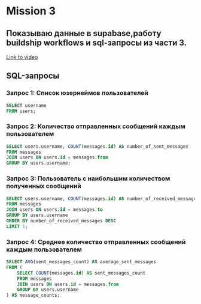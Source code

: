                                            
# Mission 3

## Показываю данные в supabase,работу buildship workflows и sql-запросы из части 3.

[Link to video](https://disk.yandex.ru/i/a1h9NCQcC7HZmg)

## SQL-запросы

### Запрос 1: Список юзернеймов пользователей
```sql
SELECT username
FROM users;
```
### Запрос 2: Количество отправленных сообщений каждым пользователем
```sql
SELECT users.username, COUNT(messages.id) AS number_of_sent_messages
FROM messages
JOIN users ON users.id = messages.from
GROUP BY users.username;
```
### Запрос 3: Пользователь с наибольшим количеством полученных сообщений
```sql
SELECT users.username, COUNT(messages.id) AS number_of_received_messages
FROM messages
JOIN users ON users.id = messages.to
GROUP BY users.username
ORDER BY number_of_received_messages DESC
LIMIT 1;
```
### Запрос 4: Среднее количество отправленных сообщений каждым пользователем
```sql 
SELECT AVG(sent_messages_count) AS average_sent_messages
FROM (
    SELECT COUNT(messages.id) AS sent_messages_count
    FROM messages
    JOIN users ON users.id = messages.from
    GROUP BY users.username
) AS message_counts;
```

 
